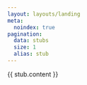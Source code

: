 ```yaml
---
layout: layouts/landing
meta:
  noindex: true
pagination:
  data: stubs
  size: 1
  alias: stub
---
```


{{ stub.content }}